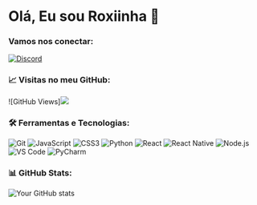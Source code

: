 # Olá, Eu sou Roxiinha 👋

### Vamos nos conectar:
[![Discord](https://img.shields.io/badge/Discord-7289DA?style=for-the-badge&logo=discord&logoColor=white)](https://discord.com/users/941636429056979005)

### 📈 Visitas no meu GitHub:
![GitHub Views]<img src="https://visitor-badge.laobi.icu/badge?page_id=roxiinha&left_color=blue&right_color=lightgrey&left_text=Views" />

### 🛠️ Ferramentas e Tecnologias:

![Git](https://img.shields.io/badge/Git-F05032?style=for-the-badge&logo=git&logoColor=white)
![JavaScript](https://img.shields.io/badge/JavaScript-F7DF1E?style=for-the-badge&logo=javascript&logoColor=black)
![CSS3](https://img.shields.io/badge/CSS3-1572B6?style=for-the-badge&logo=css3&logoColor=white)
![Python](https://img.shields.io/badge/Python-3776AB?style=for-the-badge&logo=python&logoColor=white)
![React](https://img.shields.io/badge/React-20232A?style=for-the-badge&logo=react&logoColor=61DAFB)
![React Native](https://img.shields.io/badge/React_Native-20232A?style=for-the-badge&logo=react&logoColor=61DAFB)
![Node.js](https://img.shields.io/badge/Node.js-43853D?style=for-the-badge&logo=node.js&logoColor=white)
![VS Code](https://img.shields.io/badge/VS%20Code-007ACC?style=for-the-badge&logo=visual%20studio%20code&logoColor=white)
![PyCharm](https://img.shields.io/badge/PyCharm_Community-000000?style=for-the-badge&logo=pycharm&logoColor=white)

### 📊 GitHub Stats:
![Your GitHub stats](https://github-readme-stats.vercel.app/api?username=roxiinha&show_icons=true&theme=radical)
